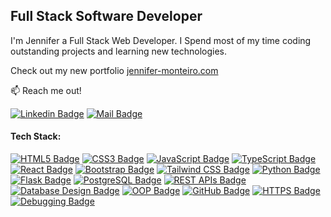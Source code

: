 ## Full Stack Software Developer 
 
I'm Jennifer a Full Stack Web Developer. I Spend most of my time coding outstanding projects and learning new technologies.

Check out my new portfolio [jennifer-monteiro.com](https://jennifer-monteiro.com)

:mailbox: Reach me out!

[![Linkedin Badge](https://img.shields.io/badge/-Linkdin-0e76a8?style=flat&labelColor=0e76a8&logo=linkedin&logoColor=white)](https://www.linkedin.com/in/jennifer-monteirocst/)  [![Mail Badge](https://img.shields.io/badge/-Email-c0392b?style=flat&labelColor=c0392b&logo=gmail&logoColor=white)](mailto:islempenywis@gmail.com)

<!-- TODO: Add last video link -->

<!-- ### What I currently Do

- change
- change
- change -->

#### Tech Stack:

<!-- TODO: Make technologies links takes you to repositories -->

[![HTML5 Badge](https://img.shields.io/badge/-HTML5-E34F26?style=for-the-badge&labelColor=black&logo=html5&logoColor=E34F26)](#)
[![CSS3 Badge](https://img.shields.io/badge/-CSS3-1572B6?style=for-the-badge&labelColor=black&logo=css3&logoColor=1572B6)](#)
[![JavaScript Badge](https://img.shields.io/badge/-JavaScript-F0DB4F?style=for-the-badge&labelColor=black&logo=javascript&logoColor=F0DB4F)](#)
[![TypeScript Badge](https://img.shields.io/badge/-TypeScript-007acc?style=for-the-badge&labelColor=black&logo=typescript&logoColor=007acc)](#)
[![React Badge](https://img.shields.io/badge/-React-61DBFB?style=for-the-badge&labelColor=black&logo=react&logoColor=61DBFB)](#)
[![Bootstrap Badge](https://img.shields.io/badge/-Bootstrap-7952B3?style=for-the-badge&labelColor=black&logo=bootstrap&logoColor=7952B3)](#)
[![Tailwind CSS Badge](https://img.shields.io/badge/-TailwindCSS-38B2AC?style=for-the-badge&labelColor=black&logo=tailwind-css&logoColor=38B2AC)](#)
[![Python Badge](https://img.shields.io/badge/-Python-3776AB?style=for-the-badge&labelColor=black&logo=python&logoColor=3776AB)](#)
[![Flask Badge](https://img.shields.io/badge/-Flask-000000?style=for-the-badge&labelColor=black&logo=flask&logoColor=FFFFFF)](#)
[![PostgreSQL Badge](https://img.shields.io/badge/-PostgreSQL-336791?style=for-the-badge&labelColor=black&logo=postgresql&logoColor=336791)](#)
[![REST APIs Badge](https://img.shields.io/badge/-REST%20APIs-FF6C37?style=for-the-badge&labelColor=black&logo=rest-api&logoColor=FF6C37)](#)
[![Database Design Badge](https://img.shields.io/badge/-Database%20Design-47A248?style=for-the-badge&labelColor=black&logo=microsoft-access&logoColor=47A248)](#)
[![OOP Badge](https://img.shields.io/badge/-OOP-306998?style=for-the-badge&labelColor=black&logo=python&logoColor=306998)](#)
[![GitHub Badge](https://img.shields.io/badge/-GitHub-181717?style=for-the-badge&labelColor=black&logo=github&logoColor=181717)](#)
[![HTTPS Badge](https://img.shields.io/badge/-HTTPS-0052CC?style=for-the-badge&labelColor=black&logo=https&logoColor=0052CC)](#)
[![Debugging Badge](https://img.shields.io/badge/-Debugging-E44D26?style=for-the-badge&labelColor=black&logo=bug&logoColor=E44D26)](#)


<br >
<!-- ### Last Projects

#### Project 1: Title
Brief description of the project. What technologies were used? What is the project about? Any special features?
- [Repository](https://github.com/yourusername/project1)
- [Live Demo](https://yourusername.github.io/project1)

#### Project 2: Title
Brief description of the project. What technologies were used? What is the project about? Any special features?
- [Repository](https://github.com/yourusername/project2)
- [Live Demo](https://yourusername.github.io/project2)

#### Project 3: Title
Brief description of the project. What technologies were used? What is the project about? Any special features?
- [Repository](https://github.com/yourusername/project3)
- [Live Demo](https://yourusername.github.io/project3) -->


#### Github Stats

![Jennifer's github stats](https://github-readme-stats.vercel.app/api?username=jennifer-monteiro&count_private=true&show_icons=true&include_all_commits=true&line_height=30&hide_title=false&hide_rank=false&custom_title=Jennifer's%20GitHub%20Stats&hide_border=true&border_radius=10&locale=en&card_width=500&theme=tokyonight
)
